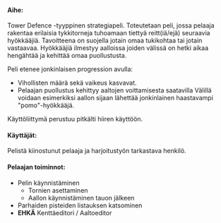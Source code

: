 #### Aihe:
Tower Defence -tyyppinen strategiapeli.
Toteutetaan peli, jossa pelaaja rakentaa erilaisia tykkitorneja tuhoamaan tiettyä reitt(iä/ejä) seuraavia hyökkääjiä. Tavoitteena on suojella jotain omaa tukikohtaa tai jotain vastaavaa. Hyökkääjiä ilmestyy aalloissa joiden välissä on hetki aikaa hengähtää ja kehittää omaa puollustusta.

Peli etenee jonkinlaisen progression avulla:
* Vihollisten määrä sekä vaikeus kasvavat.
* Pelaajan puollustus kehittyy aaltojen voittamisesta saatavilla 
Välillä voidaan esimerkiksi aallon sijaan lähettää jonkinlainen haastavampi "pomo"-hyökkääjä.

Käyttöliittymä perustuu pitkälti hiiren käyttöön.

#### Käyttäjät:
Pelistä kiinostunut pelaaja ja harjoitustyön tarkastava henkilö.

#### Pelaajan toiminnot:
* Pelin käynnistäminen
    * Tornien asettaminen
    * Aallon käynnistäminen tauon jälkeen
* Parhaiden pisteiden listauksen katsominen
* **EHKÄ** Kenttäeditori / Aaltoeditor